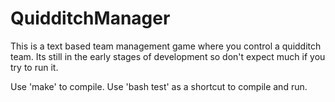 # QuidditchManager

This is a text based team management game where you control a quidditch team. Its still in the early stages of development so don't expect much if you try to run it.

Use 'make' to compile. Use 'bash test' as a shortcut to compile and run.
